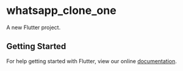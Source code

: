# whatsapp_clone_one

A new Flutter project.

## Getting Started

For help getting started with Flutter, view our online
[documentation](https://flutter.io/).
